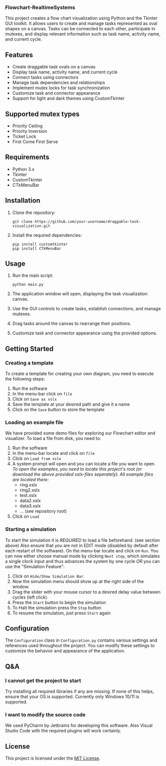### Flowchart-RealtimeSystems

This project creates a flow chart visualization using Python and the Tkinter GUI toolkit. It allows users to create and manage tasks represented as oval shapes on a canvas. Tasks can be connected to each other, participate in mutexes, and display relevant information such as task name, activity name, and current cycle.

## Features

- Create draggable task ovals on a canvas
- Display task name, activity name, and current cycle
- Connect tasks using connectors
- Manage task dependencies and relationships
- Implement mutex locks for task synchronization
- Customize task and connector appearance
- Support for light and dark themes using CustomTkinter

## Supported mutex types

- Priority Ceiling
- Priority Inversion
- Ticket Lock
- First Come First Serve

## Requirements

- Python 3.x
- Tkinter
- CustomTkinter
- CTkMenuBar

## Installation

1. Clone the repository:

   ```
   git clone https://github.com/your-username/draggable-task-visualization.git
   ```

2. Install the required dependencies:

   ```
   pip install customtkinter
   pip install CTkMenuBar
   ```

## Usage

1. Run the main script:

   ```
   python main.py
   ```

2. The application window will open, displaying the task visualization canvas.

3. Use the GUI controls to create tasks, establish connections, and manage mutexes.

4. Drag tasks around the canvas to rearrange their positions.

5. Customize task and connector appearance using the provided options.

## Getting Started

### Creating a template
To create a template for creating your own diagram, you need to execute the following steps:
1. Run the software
2. In the menu-bar click on `file`
3. Click on `Save as xslx`
4. Save the template at your desired path and give it a name
5. Click on the `Save` button to store the template

### Loading an example file
We have provided some demo files for exploring our Flowchart editor and visualizer.
To load a file from disk, you need to:
1. Run the software
2. In the menu-bar locate and click on `file`
3. Click on `Load from xslx`
4. A system prompt will open and you can locate a file you want to open. _To open the examples, you need to locate this project's root (or download the *above* provided xslx-files seperately). All example files are located there:_
   * ring.xslx
   * ring2.xslx
   * test.xslx
   * data2.xslx
   * data3.xslx
   * ... (see repository root)
6. Click on `Load`

### Starting a simulation
To start the simulation it is *REQUIRED* to load a file beforehand. (see section above)
Also ensure that you are not in EDIT mode (disabled by default after each restart of the software).
On the menu-bar locate and click on `Run`. You can now either choose manual mode by clicking `Next step`, which simulates a single clock input and thus advances the system by one cycle *OR* you can use the "Simulation Feature":
1. Click on `Hide/Show Simulation Bar`.
2. Now the simulation menu should show up at the right side of the window.
3. Drag the slider with your mouse cursor to a desired delay value between cycles (left click).
4. Press the `Start` button to begin the simulation
5. To Halt the simulation press the `Stop` button
6. To resume the simulation, just press `Start` again

## Configuration

The `Configuration` class in `Configuration.py` contains various settings and references used throughout the project. You can modify these settings to customize the behavior and appearance of the application.

## Q&A
### I cannot get the project to start
Try installing all required libraries if any are missing.
If none of this helps, ensure that your OS is supported. Currently only Windows 10/11 is supported.

### I want to modify the source code
We used PyCharm by Jetbrains for developing this software. Also Visual Studio Code with the required plugins will work certainly.


## License

This project is licensed under the [MIT License](LICENSE).
